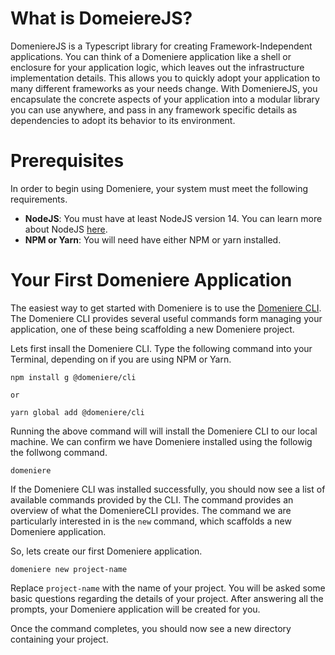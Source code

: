 # What is DomeiereJS?
DomeniereJS is a Typescript library for creating Framework-Independent applications. You can think of a Domeniere application like a shell or enclosure for your application logic, which leaves out the infrastructure implementation details. This allows you to quickly adopt your application to many different frameworks as your needs change. With DomeniereJS, you encapsulate the concrete aspects of your application into a modular library you can use anywhere, and pass in any framework specific details as dependencies to adopt its behavior to its environment.

# Prerequisites
In order to begin using Domeniere, your system must meet the following requirements.
- **NodeJS**: You must have at least NodeJS version 14. You can learn more about NodeJS [here](https://nodejs.org/en/).
- **NPM or Yarn**: You will need have either NPM or yarn installed.

# Your First Domeniere Application
The easiest way to get started with Domeniere is to use the [Domeniere CLI](https://github.com/Perivel/domeniere-cli). The Domeniere CLI provides several useful commands form managing your application, one of these being scaffolding a new Domeniere project.

Lets first insall the Domeniere CLI. Type the following command into your Terminal, depending on if you are using NPM or Yarn.
```
npm install g @domeniere/cli

or

yarn global add @domeniere/cli
```
Running the above command will will install the Domeniere CLI to our local machine. We can confirm we have Domeniere installed using the followig the follwong command.
```
domeniere
```
If the Domeniere CLI was installed successfully, you should now see a list of available commands provided by the CLI. The command provides an overview of what the DomeniereCLI provides. The command we are particularly interested in is the `new` command, which scaffolds a new Domeniere application. 

So, lets create our first Domeniere application.
```
domeniere new project-name
```
Replace `project-name` with the name of your project. You will be asked some basic questions regarding the details of your project. After answering all the prompts, your Domeniere application will be created for you. 

Once the command completes, you should now see a new directory containing your project.